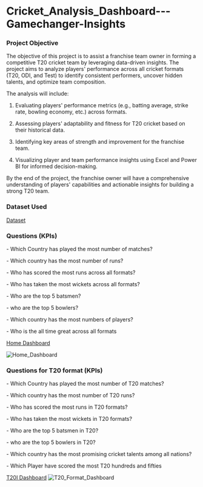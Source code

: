 # Cricket_Analysis_Dashboard---Gamechanger-Insights

<h3>Project Objective</h3>
<p>The objective of this project is to assist a franchise team owner in forming a competitive T20 cricket team by leveraging data-driven insights. The project aims to analyze players' performance across all cricket formats (T20, ODI, and Test) to identify consistent performers, uncover hidden talents, and optimize team composition.</p>

The analysis will include:

1. Evaluating players' performance metrics (e.g., batting average, strike rate, bowling economy, etc.) across formats.


2. Assessing players' adaptability and fitness for T20 cricket based on their historical data.


3. Identifying key areas of strength and improvement for the franchise team.


4. Visualizing player and team performance insights using Excel and Power BI for informed decision-making.



By the end of the project, the franchise owner will have a comprehensive understanding of players' capabilities and actionable insights for building a strong T20 team.

<h3>Dataset Used</h3>
<a href="https://github.com/Raj96659/Cricket_Analysis_Dashboard---Gamechanger-Insights/blob/main/Cricket_Poer_bi_data.xlsx">Dataset</a>

<h3>Questions (KPIs)</h3>
<p>- Which Country has played the most number of matches?</p>
<p>- Which country has the most number of runs?</p>
<p>- Who has scored the most runs across all formats?</p>
<p>- Who has taken the most wickets across all formats?</p>
<p>- Who are the top 5 batsmen?</p>
<p>- who are the top 5 bowlers?</p>
<p>- Which country has the most numbers of players?</p>
<p>- Who is the all time great across all formats</p>

<a href="https://github.com/Raj96659/Cricket_Analysis_Dashboard---Gamechanger-Insights/blob/main/Home_Dashboard.png">Home Dashboard</a>

![Home_Dashboard](https://github.com/user-attachments/assets/c5e44b44-4080-47fd-93d5-5793c70bb2e8)

<h3>Questions for T20 format (KPIs)</h3>
<p>- Which Country has played the most number of T20 matches?</p>
<p>- Which country has the most number of T20 runs?</p>
<p>- Who has scored the most runs in T20 formats?</p>
<p>- Who has taken the most wickets in T20 formats?</p>
<p>- Who are the top 5 batsmen in T20?</p>
<p>- who are the top 5 bowlers in T20?</p>
<p>- Which country has the most promising cricket talents among all nations?</p>
<p>- Which Player have scored the most T20 hundreds and fifties</p>

<a href="https://github.com/Raj96659/Cricket_Analysis_Dashboard---Gamechanger-Insights/blob/main/T20_Format_Dashboard.png">T20I Dashboard</a>
![T20_Format_Dashboard](https://github.com/user-attachments/assets/acdfd268-803d-4714-b790-d4fcbec4deca)
